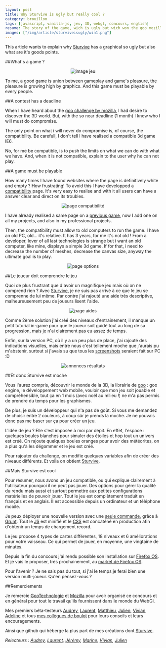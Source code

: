 ```yaml
---
layout: post
title: Why Sturvive is ugly but really cool ?
category: brouillon
tags: [javascript, vanilla-js, jeu, 3D, webgl, concours, english]
resume: The story of the game, wich is ugly but wich won the goo mozilla contest.
images: ["/img/article/sturviveisugly/win1.png"]
---
```

This article wants to explain why [Sturvive](http://manland.github.io/sturvive/) has a graphical so ugly but also what are it's goods points.

##What's a game ?

<center>
<img title="image jeu" src="/img/article/sturviveisugly/chartGame.png">
</center>

To me, a good game is union between gameplay and game's pleasure, the pleasure is growing high by graphics. And this game must be playable by every people.

##A contest has a deadline

When I have heard about the [goo challenge by mozilla](https://blog.mozilla.org/blog/2013/12/05/unleash-the-game-creator-in-you-by-entering-our-holiday-gaming-competition/), I had desire to discover the 3D world. But, with the so near deadline (1 month) I knew who I will must do compromise.

The only point on what i will never do compromise is, of course, the compatibility. Be carefull, I don't tell I have realised a compatible 3d game IE6. 

No, for me be compatible, is to push the limits on what we can do with what we have. And, when it is not compatible, explain to the user why he can not play.

##A game must be playable

How many times I have found websites where the page is definitively white and empty ? How frustrating! To avoid this I have developped a [compatibility](https://github.com/manland/sturvive/blob/master/app/src/util/CompatibilityUtil.js) page. It's very easy to realise and with it all users can have a answer clear and direct on its troubles.

<center>
<img title="page compatibilité" src="/img/article/sturviveisugly/compatibilityFr.png">
</center>

I have already realised a same page on a [previous game](http://froggies.github.io/game-off-2013/), now I add one on all my projects, and also in my professional projects.

Then, the compatibility must allow to old computers to run the game. I have an old PC, old... it's relative. It has 3 years, for me it's not old ! From a developer, lover of all last technologies is strange but i want an old computer, like mine, displays a simple 3d game. If for that, i need to decrease the number of meshes, decrease the canvas size, anyway the ultimate goal is to play.

<center>
<img title="page options" src="/img/article/sturviveisugly/optionFr.png">
</center>

##Le joueur doit comprendre le jeu

Quoi de plus frustrant que d'avoir un magnifique jeu mais où on ne comprend rien ? Avec [Sturvive](http://manland.github.io/sturvive/), je ne suis pas arrivé à ce que le jeu se comprenne de lui même. Par contre j'ai rajouté une aide très descriptive, malheureusement peu de joueurs lisent l'aide.

<center>
<img title="page aides" src="/img/article/sturviveisugly/aideFr.png">
</center>

Comme 2ème solution j'ai créé des niveaux d'entrainement, il manque un petit tutorial in-game pour que le joueur soit guidé tout au long de sa progression, mais je n'ai clairement pas eu assez de temps.

Enfin, sur la version PC, où il y a un peu plus de place, j'ai rajouté des indications visuelles, mais entre nous c'est tellement moche que j'aurais pu m'abstenir, surtout si j'avais su que tous les [screenshots](http://blog.gootechnologies.com/post/75475795798/the-winners-of-the-mozilla-goo-game-creator) seraient fait sur PC :D

<center>
<img title="annonces résultats" src="/img/article/sturviveisugly/win.png">
</center>

##Et donc Sturvive est moche

Vous l'aurez compris, découvrir le monde de la 3D, la librairie de [goo](www.gootechnologies.com) : goo engine, le développement web mobile, vouloir que mon jeu soit jouable et compréhensible, tout ça en 1 mois (avec noël au milieu !) ne m'a pas permis de prendre du temps pour les graphismes.

De plus, je suis un développeur qui n'a pas de goût. Si vous me demandez de choisir entre 2 couleurs, à coup sûr je prends la moche. Je ne pouvais donc pas me baser sur ça pour créer un jeu.

L'idée de jeu ? Elle s'est imposée à moi par dépit. En effet, l'espace : quelques boules blanches pour simuler des étoiles et hop tout un univers est créé. On rajoute quelques boules oranges pour avoir des météorites, on a plus qu'à les dégommer et le jeu est créé.

Pour rajouter du challenge, on modifie quelques variables afin de créer des niveaux différents. Et voila on obtient [Sturvive](http://manland.github.io/sturvive/).

##Mais Sturvive est cool

Pour résumer, nous avons un jeu compatible, ou qui explique clairement à l'utilisateur pourquoi il ne peut pas jouer. 
Des options pour gérer la qualité du rendu mais aussi et surtout permettre aux petites configurations matérielles de pouvoir jouer.
Tout le jeu est complètement traduit en français et en anglais.
Il est accessible depuis un ordinateur et un téléphone mobile.

Je peux déployer une nouvelle version avec une [seule commande](https://github.com/manland/sturvive/blob/master/Gruntfile.js#L205), grâce à [Grunt](http://gruntjs.com/). Tout le [JS](https://github.com/manland/sturvive/blob/gh-pages/Sturvive-0.0.1.js) est minifié et le [CSS](https://github.com/manland/sturvive/blob/gh-pages/stylesheet/Sturvive-0.0.1.css) est concaténé en production afin d'obtenir un temps de chargement record.

Le jeu propose 4 types de cartes différentes, 18 niveaux et 6 améliorations pour votre vaisseau. Ce qui permet de jouer, en moyenne, une vingtaine de minutes.

Depuis la fin du concours j'ai rendu possible son installation sur [Firefox OS](http://www.mozilla.org/fr/firefox/os/). Et je vais le proposer, très prochainement, au [market de Firefox OS](https://marketplace.firefox.com).

Pour l'avenir ? Je ne sais pas du tout, si j'ai le temps je ferai bien une version multi-joueur. Qu'en pensez-vous ?

##Remerciements

Je remercie [GooTechnologie](www.gootechnologies.com) et [Mozilla](http://www.mozilla.org/) pour avoir organisé ce concours et en général pour tout le travail qu'ils fournissent dans le monde du WebGl.

Mes premiers béta-testeurs [Audrey](https://twitter.com/udr3y/), [Laurent](https://twitter.com/_LaurentDufour), [Matthieu](https://twitter.com/Mattrio23), [Julien](https://twitter.com/studiodev), [Vivian](https://twitter.com/vp3n), [Adeline](https://twitter.com/adedib/) et tous [mes collègues de boulot](http://itkweb.github.io/site-h-day/equipe.html) pour leurs conseils et leurs encouragements.

Ainsi que github qui héberge la plus part de mes créations dont [Sturvive](http://manland.github.io/sturvive/).

*Relecteurs : [Audrey](https://twitter.com/udr3y/), [Laurent](https://twitter.com/_LaurentDufour), [Jérémy](http://itkweb.github.io/site-h-day/equipes/2013/10/07/jeremy.html), [Marine](http://itkweb.github.io/site-h-day/equipes/2013/09/09/marine.html), [Vivian](https://twitter.com/vp3n), [Julien](https://twitter.com/studiodev)*
